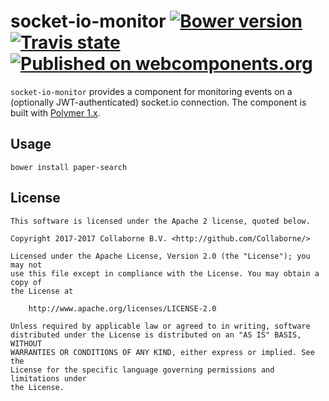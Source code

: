 # socket-io-monitor [![Bower version](https://badge.fury.io/bo/socket-io-monitor.svg)](http://badge.fury.io/bo/socket-io-monitor) [![Travis state](https://travis-ci.org/Collaborne/socket-io-monitor.svg?branch=master)](https://travis-ci.org/Collaborne/socket-io-monitor) [![Published on webcomponents.org](https://img.shields.io/badge/webcomponents.org-published-blue.svg)](https://www.webcomponents.org/element/Collaborne/socket-io-monitor)

`socket-io-monitor` provides a component for monitoring events on a (optionally JWT-authenticated) socket.io connection.  The component is built with [Polymer 1.x](https://www.polymer-project.org).

## Usage

`bower install paper-search`

## License

    This software is licensed under the Apache 2 license, quoted below.

    Copyright 2017-2017 Collaborne B.V. <http://github.com/Collaborne/>

    Licensed under the Apache License, Version 2.0 (the "License"); you may not
    use this file except in compliance with the License. You may obtain a copy of
    the License at

        http://www.apache.org/licenses/LICENSE-2.0

    Unless required by applicable law or agreed to in writing, software
    distributed under the License is distributed on an "AS IS" BASIS, WITHOUT
    WARRANTIES OR CONDITIONS OF ANY KIND, either express or implied. See the
    License for the specific language governing permissions and limitations under
    the License.
